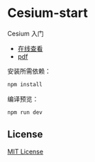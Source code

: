 # Cesium-start
Cesium 入门

- [在线查看](https://sogrey.github.io/Cesium-start/index.html)
- [pdf](https://github.com/Sogrey/Cesium-start/blob/master/vuepress2pdf/Cesium%E5%85%A5%E9%97%A8%E7%AC%94%E8%AE%B0.pdf)

安装所需依赖：


``` bash
npm install
```

编译预览：

``` bash
npm run dev
```
## License
[MIT License](https://sogrey.github.io/about/mit.html)

